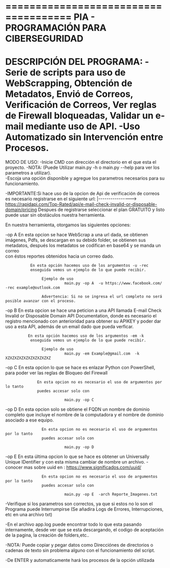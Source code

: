 =====================================
PIA - PROGRAMACIÓN PARA CIBERSEGURIDAD
======================================
DESCRIPCIÓN DEL PROGRAMA:
-Serie de scripts para uso de WebScrapping, Obtención de Metadatos, Envió de Correos, Verificación de Correos, Ver reglas de Firewall bloqueadas, Validar un e-mail mediante uso de API.
-Uso Automatizado sin Intervención entre Procesos.
=======================================
MODO DE USO:
-Inicie CMD con dirección el directorio en el que esta el proyecto.
-NOTA: (Puede Utilizar main.py -h o main.py --help para ver los parametros a utilizar).     
-Escoja una opción disponible y agregue los parametros necesarios para su funcionamiento.

-IMPORTANTE:Si hace uso de la opcion de Api de verificación de correos es necesario registrarse en el siguiente url:
     |----------------> https://rapidapi.com/Top-Rated/api/e-mail-check-invalid-or-disposable-domain/pricing
     Despues de registrarse seleccionar el plan GRATUITO y listo puede usar sin obstáculos nuestra herramienta.
     
 En nuestra herramienta, otorgamos las siguientes opciones:
 
   -op A     En esta opcion se hace WebScrap a una url dada, se obtienen imágenes, Pdfs, se descargan en su debido 
               folder, se obtienen sus metadatos, después los metadatos se codifican en base64 y se manda un correo     
               con éstos reportes obtenidos hacia un correo dado.
               
               En esta opción hacemos uso de los argumentos -u -rec
               enseguida vemos un ejemplo de lo que puede recibir.
              
                    Ejemplo de uso
                              main.py -op A  -u https://www.facebook.com/ -rec example@outlook.com
                              
                    Advertencia: Si no se ingresa el url completo no será posible avanzar con el proceso.
                    
   -op B     En esta opcion se hace una peticion a una API llamada E-mail Check Invalid or Disposable Domain API 
               Documentation, donde es necesario el registro mencionado con anterioridad para obtener su APIKEY
               y poder dar uso a esta API, además de un email dado que pueda verficar.
               
               
              En esta opción hacemos uso de los argumentos -em -k
               enseguida vemos un ejemplo de lo que puede recibir.
               
                    Ejemplo de uso
                              main.py -em Example@gmail.com  -k XZXZXZXZXZXZXZXZXZXZ
                    
   -op C     En esta opcion lo que se hace es enlazar Python con PowerShell, para poder ver las reglas de Bloqueo 
                  del Firewall
                  
                  En esta opcion no es necesario el uso de argumentos por lo tanto
                  puedes accesar solo con
                  
                              main.py -op C
     
   -op D     En esta opcion solo se obtiene el FQDN un nombre de dominio completo que incluye el nombre de la 
               computadora y el nombre de dominio  asociado a ese equipo. 
               
                    En esta opcion no es necesario el uso de argumentos por lo tanto
                    puedes accesar solo con
                  
                              main.py -op D

   -op E     En esta última opcion lo que se hace es obtener un Universally Unique IDentifier y
                  con esta misma cambiar de nombre un archivo. -conocer mas 
                    sobre uuid en : https://www.significados.com/uuid/
               
                    En esta opcion no es necesario el uso de argumentos por lo tanto
                    puedes accesar solo con
                  
                              main.py -op E  -arch Reporte_Imagenes.txt
   

-Verifique si los parametros son correctos, ya que si estos no lo son el Programa puede Interrumpirse (Se añadira Logs de Errores, Interrupciones, etc en una archivo txt)

-En el archivo app.log puede encontrar todo lo que esta pasando internamente, desde ver que se esta descargando, el codigo de aceptación de la pagina, la creación de folders,etc..

-NOTA: Puede copiar y pegar datos como Direcciónes de directorios o cadenas de texto sin problema alguno con el funcionamiento del script.

-De ENTER y automaticamente hará los procesos de la opción utilizada

